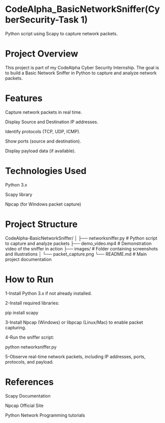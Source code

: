 # CodeAlpha_BasicNetworkSniffer(CyberSecurity-Task 1)

Python script using Scapy to capture network packets.

# Project Overview

This project is part of my CodeAlpha Cyber Security Internship.
The goal is to build a Basic Network Sniffer in Python to capture and analyze network packets.

# Features

Capture network packets in real time.

Display Source and Destination IP addresses.

Identify protocols (TCP, UDP, ICMP).

Show ports (source and destination).

Display payload data (if available).

# Technologies Used

Python 3.x

Scapy
 library

Npcap
 (for Windows packet capture)

# Project Structure
CodeAlpha-BasicNetworkSniffer/
│
├── networksniffer.py      # Python script to capture and analyze packets
├── demo_video.mp4         # Demonstration video of the sniffer in action
├── images/                # Folder containing screenshots and illustrations
│   └── packet_capture.png
└── README.md              # Main project documentation

# How to Run

1-Install Python 3.x if not already installed.

2-Install required libraries:

pip install scapy


3-Install Npcap (Windows) or libpcap (Linux/Mac) to enable packet capturing.

4-Run the sniffer script:

python networksniffer.py


5-Observe real-time network packets, including IP addresses, ports, protocols, and payload.

# References

Scapy Documentation

Npcap Official Site

Python Network Programming tutorials
